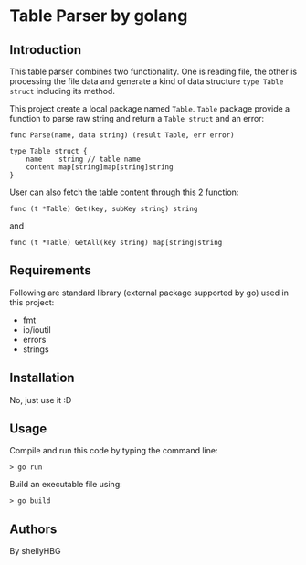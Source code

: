 # Table Parser by golang

## Introduction
This table parser combines two functionality. One is reading file, the other is processing the file data and generate a kind of data structure `type Table struct` including its method.
  
This project create a local package named `Table`. `Table` package provide a function to parse raw string and return a `Table struct` and an error:
```
func Parse(name, data string) (result Table, err error) 
```
```
type Table struct {
	name    string // table name
	content map[string]map[string]string
}
```
  
User can also fetch the table content through this 2 function:
```
func (t *Table) Get(key, subKey string) string
```
and
```
func (t *Table) GetAll(key string) map[string]string
```

## Requirements
Following are standard library (external package supported by go) used in this project:
* fmt
* io/ioutil
* errors
* strings

## Installation
No, just use it :D

## Usage
Compile and run this code by typing the command line:
```
> go run 
```
Build an executable file using:
```
> go build 
```

## Authors
By shellyHBG
